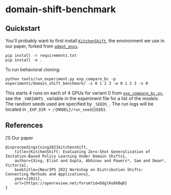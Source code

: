 # domain-shift-benchmark

## Quickstart

You'll probably want to first install [`KitchenShift`](https://github.com/etaoxing/kitchen-shift), the environment we use in our paper, forked from [`adept_envs`](https://github.com/google-research/relay-policy-learning/blob/master/adept_envs/adept_envs/franka/kitchen_multitask_v0.py).

```
pip install -r requirements.txt
pip install -e .
```

To run behavioral cloning:

```
python tools/run_experiment.py exp_compare_bc -p experiments/domain_shift_benchmark/ -s 0 1 2 3 -w 0 1 2 3 -v 0
```

This starts 4 runs on each of 4 GPUs for variant 0 from [`exp_compare_bc.py`](experiments/domain_shift_benchmark/exp_compare_bc.py), see the `_VARIANTS_` variable in the experiment file for a list of the models. The random seeds used are specified by `_SEEDS_`. The run logs will be located in `_EXP_DIR + /{MODEL}/run_seed{SEED}`. 

## References
[1] Our paper
```
@inproceedings{xing2021kitchenshift,
    title={KitchenShift: Evaluating Zero-Shot Generalization of Imitation-Based Policy Learning Under Domain Shifts},
    author={Xing, Eliot and Gupta, Abhinav and Powers*, Sam and Dean*, Victoria},
    booktitle={NeurIPS 2021 Workshop on Distribution Shifts: Connecting Methods and Applications},
    year={2021},
    url={https://openreview.net/forum?id=DdglKo8hBq0}
}
```